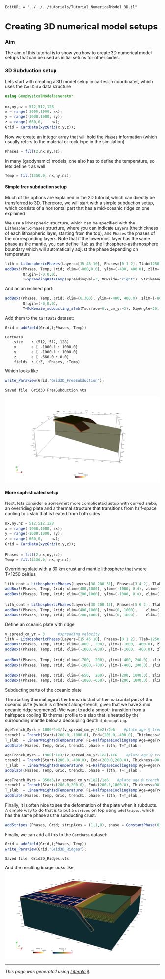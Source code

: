 ```@meta
EditURL = "../../../tutorials/Tutorial_NumericalModel_3D.jl"
```

# Creating 3D numerical model setups

### Aim
The aim of this tutorial is to show you how to create 3D numerical model setups that can be used as initial setups for other codes.

### 3D Subduction setup

Lets start with creating a 3D model setup in cartesian coordinates, which uses the `CartData` data structure

```julia
using GeophysicalModelGenerator

nx,ny,nz = 512,512,128
x = range(-1000,1000, nx);
y = range(-1000,1000, ny);
z = range(-660,0,    nz);
Grid = CartData(xyzGrid(x,y,z));
```

Now we create an integer array that will hold the `Phases` information (which usually refers to the material or rock type in the simulation)

```julia
Phases = fill(2,nx,ny,nz);
```

In many (geodynamic) models, one also has to define the temperature, so lets define it as well

```julia
Temp = fill(1350.0, nx,ny,nz);
```

#### Simple free subduction setup

Much of the options are explained in the 2D tutorial, which can directly be transferred to 3D.
Therefore, we will start with a simple subduction setup, which consists of a horizontal part that has a mid-oceanic ridge on one explained

We use a lithospheric structure, which can be specified with the `LithosphericPhases` structure, where you can indicate `Layers` (the thickness of each lithospheric layer, starting from the top), and `Phases` the phases of the corresponding layers.
Note that if the lowermost layer has the same phase as the mantle, you can define `Tlab` as the lithosphere-asthenosphere boundary which will automatically adjust the phase depending on temperature

```julia
lith = LithosphericPhases(Layers=[15 45 10], Phases=[0 1 2], Tlab=1250)
addBox!(Phases, Temp, Grid; xlim=(-800,0.0), ylim=(-400, 400.0), zlim=(-80.0, 0.0), phase = lith,
        Origin=(-0,0,0),
        T=SpreadingRateTemp(SpreadingVel=3, MORside="right"), StrikeAngle=30);
```

And an an inclined part:

```julia
addBox!(Phases, Temp, Grid; xlim=(0,300), ylim=(-400, 400.0), zlim=(-80.0, 0.0), phase = lith,
        Origin=(-0,0,0),
        T=McKenzie_subducting_slab(Tsurface=0,v_cm_yr=3), DipAngle=30, StrikeAngle=30);
```

Add them to the `CartData` dataset:

```julia
Grid = addField(Grid,(;Phases, Temp))
```

````
CartData 
    size    : (512, 512, 128)
    x       ϵ [ -1000.0 : 1000.0]
    y       ϵ [ -1000.0 : 1000.0]
    z       ϵ [ -660.0 : 0.0]
    fields  : (:Z, :Phases, :Temp)

````

Which looks like

```julia
write_Paraview(Grid,"Grid3D_FreeSubduction");
```

````
Saved file: Grid3D_FreeSubduction.vts

````

![Mechanical3D_Tutorial_1](../assets/img/Mechanical3D_Tutorial_1.png)

#### More sophisticated setup

Next, lets consider a somewhat more complicated setup with curved slabs, an overriding plate and a thermal structure that transitions from half-space cooling to a slab that is heated from both sides

```julia
nx,ny,nz = 512,512,128
x = range(-1000,1000, nx);
y = range(-1000,1000, ny);
z = range(-660,0,    nz);
Grid = CartData(xyzGrid(x,y,z));

Phases = fill(2,nx,ny,nz);
Temp = fill(1350.0, nx,ny,nz);
```

Overriding plate with a 30 km crust and mantle lithosphere that where T<1250 celsius

```julia
lith_cont = LithosphericPhases(Layers=[30 200 50], Phases=[3 4 2], Tlab=1250)
addBox!(Phases, Temp, Grid; xlim=(400,1000), ylim=(-1000, 0.0), zlim=(-240.0, 0.0), phase = lith_cont, T=HalfspaceCoolingTemp(Age=150));
addBox!(Phases, Temp, Grid; xlim=(200,1000), ylim=(-1000, 0.0), zlim=(-80.0, 0.0), phase = lith_cont,  T=HalfspaceCoolingTemp(Age=150));

lith_cont = LithosphericPhases(Layers=[30 200 10], Phases=[5 6 2], Tlab=1250)
addBox!(Phases, Temp, Grid; xlim=(400,1000), ylim=(0, 1000),    zlim=(-240.0, 0.0), phase = lith_cont, T=HalfspaceCoolingTemp(Age=200));
addBox!(Phases, Temp, Grid; xlim=(200,1000), ylim=(0, 1000),    zlim=( -80.0, 0.0), phase = lith_cont, T=HalfspaceCoolingTemp(Age=200));
```

Define an oceanic plate with ridge

```julia
v_spread_cm_yr = 3      #spreading velocity
lith = LithosphericPhases(Layers=[15 45 10], Phases=[0 1 2], Tlab=1250)
addBox!(Phases, Temp, Grid; xlim=(-800 , 200), ylim=(-1000, -400.0), zlim=(-80.0, 0.0), phase = lith, T=SpreadingRateTemp(SpreadingVel=3));
addBox!(Phases, Temp, Grid; xlim=(-1000,-800), ylim=(-1000, -400.0), zlim=(-80.0, 0.0), phase = lith, T=SpreadingRateTemp(SpreadingVel=3,MORside="right"));

addBox!(Phases, Temp, Grid; xlim=(-700,  200), ylim=(-400, 200.0), zlim=(-80.0, 0.0), phase = lith, T=SpreadingRateTemp(SpreadingVel=3));
addBox!(Phases, Temp, Grid; xlim=(-1000,-700), ylim=(-400, 200.0), zlim=(-80.0, 0.0), phase = lith, T=SpreadingRateTemp(SpreadingVel=3,MORside="right"));

addBox!(Phases, Temp, Grid; xlim=(-650,  200), ylim=(200, 1000.0), zlim=(-80.0, 0.0), phase = lith, T=SpreadingRateTemp(SpreadingVel=3));
addBox!(Phases, Temp, Grid; xlim=(-1000,-650), ylim=(200, 1000.0), zlim=(-80.0, 0.0), phase = lith, T=SpreadingRateTemp(SpreadingVel=3,MORside="right"));
```

Subducting parts of the oceanic plate

The starting thermal age at the trench is that of the horizontal part of the oceanic plate (which is different along-trench, given that we have 3 mid oceanic ridge segments!):
We want to add a smooth transition from a halfspace cooling 1D thermal profile to a slab that is heated by the surrounding mantle below a decoupling depth `d_decoupling`.

```julia
AgeTrench_Myrs = 1000*1e3/(v_spread_cm_yr/1e2)/1e6    #plate age @ trench
trench1 = Trench(Start=(200.0,-1000.0), End=(200.0,-400.0), Thickness=90.0, θ_max=45.0, Length=600, Lb=200, WeakzoneThickness=15, WeakzonePhase=7, d_decoupling=175);
T_slab  = LinearWeightedTemperature( F1=HalfspaceCoolingTemp(Age=AgeTrench_Myrs), F2=McKenzie_subducting_slab(Tsurface=0,v_cm_yr=v_spread_cm_yr, Adiabat = 0.0))
addSlab!(Phases, Temp, Grid, trench1, phase = lith, T=T_slab);
```

```julia
AgeTrench_Myrs = (900)*1e3/(v_spread_cm_yr/1e2)/1e6    #plate age @ trench
trench1 = Trench(Start=(200.0,-400.0), End=(200.0,200.0), Thickness=90.0, θ_max=45.0, Length=600, Lb=200, WeakzoneThickness=15, WeakzonePhase=7, d_decoupling=175);
T_slab  = LinearWeightedTemperature( F1=HalfspaceCoolingTemp(Age=AgeTrench_Myrs), F2=McKenzie_subducting_slab(Tsurface=0,v_cm_yr=v_spread_cm_yr, Adiabat = 0.0))
addSlab!(Phases, Temp, Grid, trench1, phase = lith, T=T_slab);
```

```julia
AgeTrench_Myrs = 850e3/(v_spread_cm_yr/1e2)/1e6    #plate age @ trench
trench1 = Trench(Start=(200.0,200.0), End=(200.0,1000.0), Thickness=90.0, θ_max=45.0, Length=600, Lb=200, WeakzoneThickness=15, WeakzonePhase=7, d_decoupling=175);
T_slab  = LinearWeightedTemperature( F1=HalfspaceCoolingTemp(Age=AgeTrench_Myrs), F2=McKenzie_subducting_slab(Tsurface=0,v_cm_yr=v_spread_cm_yr, Adiabat = 0.0))
addSlab!(Phases, Temp, Grid, trench1, phase = lith, T=T_slab);
```

Finally, it is often nice to see the deformation of the plate when it subducts. A simple way to do that is to put a `stripes` on top using `addStripes`, which has the same phase as the subducting crust.

```julia
addStripes!(Phases, Grid; stripAxes = (1,1,0), phase = ConstantPhase(0), stripePhase = ConstantPhase(9), stripeWidth=50, stripeSpacing=200)
```

Finally, we can add all this to the `CartData` dataset:

```julia
Grid = addField(Grid,(;Phases, Temp))
write_Paraview(Grid,"Grid3D_Ridges");
```

````
Saved file: Grid3D_Ridges.vts

````

And the resulting image looks like
![Mechanical3D_Tutorial_2](../assets/img/Mechanical3D_Tutorial_2.png)

---

*This page was generated using [Literate.jl](https://github.com/fredrikekre/Literate.jl).*

